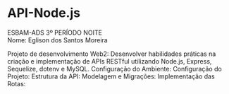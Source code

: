 # API-Node.js
ESBAM-ADS 3º PERÍODO NOITE   
Nome: Eglison dos Santos Moreira

Projeto de desenvolvimento Web2: Desenvolver habilidades práticas na criação e 
implementação de APIs RESTful utilizando Node.js, Express, Sequelize, dotenv e MySQL.
Configuração do Ambiente:
Configuração do Projeto:
Estrutura da API:
Modelagem e Migrações:
Implementação das Rotas:
